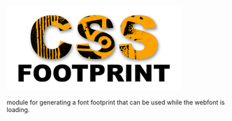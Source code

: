 ![CSS-Footprint logo](logo.png)

module for generating a font footprint that can be used while the webfont is loading.